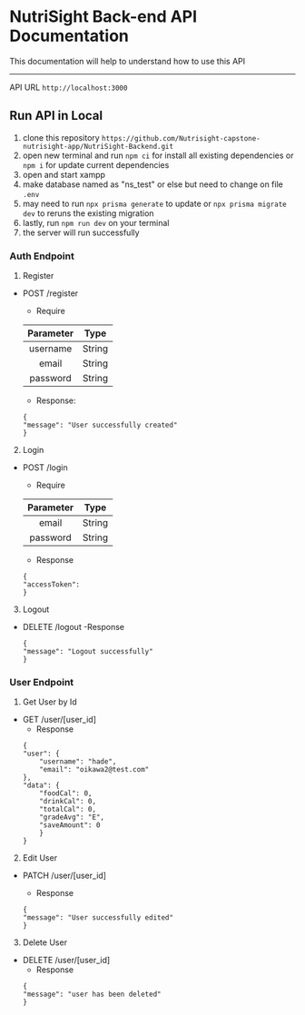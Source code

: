 # NutriSight Back-end API Documentation

This documentation will help to understand how to use this API

---

API URL `http://localhost:3000`

## Run API in Local

1. clone this repository `https://github.com/Nutrisight-capstone-nutrisight-app/NutriSight-Backend.git`
2. open new terminal and run `npm ci` for install all existing dependencies or `npm i` for update current dependencies
3. open and start xampp
4. make database named as "ns_test" or else but need to change on file `.env`
5. may need to run `npx prisma generate` to update or `npx prisma migrate dev` to reruns the existing migration
6. lastly, run `npm run dev` on your terminal
7. the server will run successfully

### Auth Endpoint

1. Register

- POST /register

  - Require

  | Parameter |  Type  |
  | :-------: | :----: |
  | username  | String |
  |   email   | String |
  | password  | String |

  - Response:

  ```
  {
  "message": "User successfully created"
  }
  ```

2. Login

- POST /login

  - Require

  | Parameter |  Type  |
  | :-------: | :----: |
  |   email   | String |
  | password  | String |

  - Response

  ```
  {
  "accessToken":
  }
  ```

3. Logout

- DELETE /logout
  -Response
  ```
  {
  "message": "Logout successfully"
  }
  ```

### User Endpoint

1. Get User by Id

- GET /user/[user_id]
  - Response
  ```
  {
  "user": {
      "username": "hade",
      "email": "oikawa2@test.com"
  },
  "data": {
      "foodCal": 0,
      "drinkCal": 0,
      "totalCal": 0,
      "gradeAvg": "E",
      "saveAmount": 0
      }
  }
  ```

2. Edit User

- PATCH /user/[user_id]

  - Response

  ```
  {
  "message": "User successfully edited"
  }

  ```

3. Delete User

- DELETE /user/[user_id]
  - Response
  ```
  {
  "message": "user has been deleted"
  }
  ```
